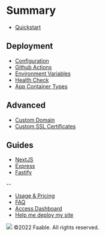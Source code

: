 # Summary​

- [Quickstart](README.md)

## Deployment

- [Configuration](docs/configuration.md)
- [Github Actions](docs/github-actions.md)
- [Environment Variables](docs/env.md)
- [Health Check](docs/health.md)
- [App Container Types](docs/app_container_types.md)

##  Advanced

- [Custom Domain](docs/custom-domain.md)
- [Custom SSL Certificates](docs/custom-ssl-certificates.md)

## Guides

- [NextJS](guides/next.md)
- [Express](guides/express.md)
- [Fastify](guides/fastify.md)

--

- [Usage & Pricing](usage.md)
- [FAQ](faq.md)
- [Access Dashboard](https://www.faable.com/dashboard)
- [Help me deploy my site](https://calendly.com/faable/helpdesk)

![](https://www.faable.com/logo/Wide.png)
©2022 Faable. All rights reserved.
